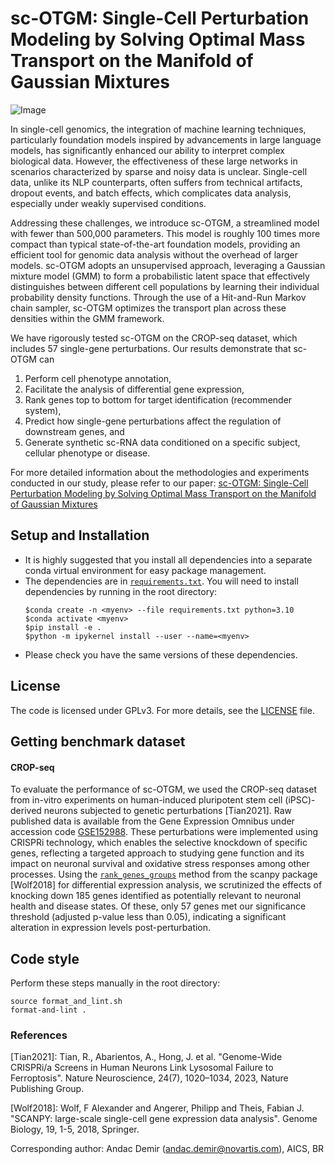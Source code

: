 # sc-OTGM: Single-Cell Perturbation Modeling by Solving Optimal Mass Transport on the Manifold of Gaussian Mixtures

![Image](figures/hueless_a_stunning_coding_competition_poster_that_shows_DNA_PR_bd408e66-aeee-4a06-ae63-9fd87c705acf.png)

In single-cell genomics, the integration of machine learning techniques, particularly foundation models inspired by advancements in large language models, has significantly enhanced our ability to interpret complex biological data. However, the effectiveness of these large networks in scenarios characterized by sparse and noisy data is unclear. Single-cell data, unlike its NLP counterparts, often suffers from technical artifacts, dropout events, and batch effects, which complicates data analysis, especially under weakly supervised conditions.

Addressing these challenges, we introduce sc-OTGM, a streamlined model with fewer than 500,000 parameters. This model is roughly 100 times more compact than typical state-of-the-art foundation models, providing an efficient tool for genomic data analysis without the overhead of larger models. sc-OTGM adopts an unsupervised approach, leveraging a Gaussian mixture model (GMM) to form a probabilistic latent space that effectively distinguishes between different cell populations by learning their individual probability density functions. Through the use of a Hit-and-Run Markov chain sampler, sc-OTGM optimizes the transport plan across these densities within the GMM framework.

We have rigorously tested sc-OTGM on the CROP-seq dataset, which includes 57 single-gene perturbations. Our results demonstrate that sc-OTGM can 

1.  Perform cell phenotype annotation,
2.  Facilitate the analysis of differential gene expression, 
3.  Rank genes top to bottom for target identification (recommender system),
4.  Predict how single-gene perturbations affect the regulation of downstream genes, and
5.  Generate synthetic sc-RNA data conditioned on a specific subject, cellular phenotype or disease.

For more detailed information about the methodologies and experiments conducted in our study, please refer to our paper: [sc-OTGM: Single-Cell Perturbation Modeling by Solving Optimal Mass Transport on the Manifold of Gaussian Mixtures](https://openreview.net/pdf?id=qjFwY7cwXe)


## Setup and Installation
* It is highly suggested that you install all dependencies into a separate conda virtual environment for easy package management.
* The dependencies are in [`requirements.txt`](requirements.txt). You will need to install dependencies by running in the root directory:
    ```shell
    $conda create -n <myenv> --file requirements.txt python=3.10
    $conda activate <myenv>  
    $pip install -e .
    $python -m ipykernel install --user --name=<myenv>
    ```
* Please check you have the same versions of these dependencies.


## License
The code is licensed under GPLv3. For more details, see the [LICENSE](LICENSE) file.


## Getting benchmark dataset

#### CROP-seq
To evaluate the performance of sc-OTGM, we used the CROP-seq dataset from in-vitro experiments on human-induced pluripotent stem cell (iPSC)-derived neurons subjected to genetic perturbations [Tian2021]. Raw published data is available from the Gene Expression Omnibus under accession code [GSE152988](https://www.ncbi.nlm.nih.gov/geo/query/acc.cgi?acc=GSE152988). These perturbations were implemented using CRISPRi technology, which enables the selective knockdown of specific genes, reflecting a targeted approach to studying gene function and its impact on neuronal survival and oxidative stress responses among other processes. Using the [`rank_genes_groups`](https://scanpy.readthedocs.io/en/stable/generated/scanpy.tl.rank_genes_groups.html) method from the scanpy package [Wolf2018] for differential expression analysis, we scrutinized the effects of knocking down 185 genes identified as potentially relevant to neuronal health and disease states. Of these, only 57 genes met our significance threshold (adjusted p-value less than 0.05), indicating a significant alteration in expression levels post-perturbation.


## Code style
Perform these steps manually in the root directory:

```shell
source format_and_lint.sh
format-and-lint .
```


### References
[Tian2021]: Tian, R., Abarientos, A., Hong, J. et al. "Genome-Wide CRISPRi/a Screens in Human Neurons Link Lysosomal Failure to Ferroptosis". Nature Neuroscience, 24(7), 1020–1034, 2023, Nature Publishing Group.

[Wolf2018]: Wolf, F Alexander and Angerer, Philipp and Theis, Fabian J. "SCANPY: large-scale single-cell gene expression data analysis". Genome Biology, 19, 1-5, 2018, Springer.

Corresponding author: Andac Demir (andac.demir@novartis.com), AICS, BR 

